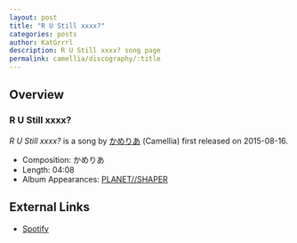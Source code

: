 ```yaml
---
layout: post
title: "R U Still xxxx?"
categories: posts
author: KatGrrrl
description: R U Still xxxx? song page
permalink: camellia/discography/:title
---
```


## Overview

### R U Still xxxx?

*R U Still xxxx?* is a song by [かめりあ](/camellia) (Camellia) first released on 2015-08-16.

* Composition: かめりあ
* Length: 04:08
* Album Appearances: [PLANET//SHAPER](/camellia/albums/PLANET--SHAPER)

## External Links

* [Spotify](https://open.spotify.com/track/0e7xvgIeGPLMXedGkvrutU?si=224b41a84d054f5c)
